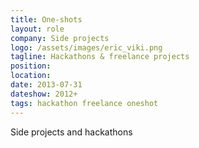 ```yaml
---
title: One-shots
layout: role
company: Side projects
logo: /assets/images/eric_viki.png
tagline: Hackathons & freelance projects
position: 
location: 
date: 2013-07-31
dateshow: 2012+
tags: hackathon freelance oneshot
---
```


Side projects and hackathons